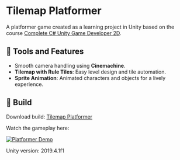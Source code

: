 # Tilemap Platformer
<p>A platformer game created as a learning project in Unity based on the course <a href="https://www.udemy.com/course/unitycourse">Complete C# Unity Game Developer 2D</a>.</p>

## 🎯 Tools and Features
<ul>
  <li>Smooth camera handling using <strong>Cinemachine</strong>.</li>
  <li><strong>Tilemap with Rule Tiles</strong>: Easy level design and tile automation.</li>
  <li><strong>Sprite Animation</strong>: Animated characters and objects for a lively experience.</li>
</ul>

## 🎯 Build
Download build: [Tilemap Platformer](https://drive.google.com/file/d/1QMitH2N-nE94JUYzkSOtp4j9-3u_KxOp/view)

Watch the gameplay here: 

[![Platformer Demo](https://img.youtube.com/vi/Q67t7VF44MI/0.jpg)](https://youtu.be/Q67t7VF44MI)

<p>Unity version: 2019.4.1f1</p>
